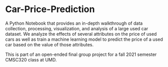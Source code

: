 # Car-Price-Prediction

A Python Notebook that provides an in-depth walkthrough of data collection, processing, visualization, and analysis of a large used car dataset. We analyze the effects of several attributes on the price of used cars as well as train a machine learning model to predict the price of a used car based on the value of those attributes. 

This is part of an open-ended final group project for a fall 2021 semester CMSC320 class at UMD.
